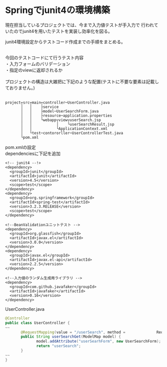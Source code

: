 # Springでjunit4の環境構築

現在担当しているプロジェクトでは、今まで入力値テストが手入力で
行われていたのでjunit4を用いたテストを実装し効率化を図る。

junit4環境設定からテストコード作成までの手順をまとめる。<br /><br />

今回のテストコードにて行うテスト内容<br />
・入力フォームのバリデーション<br />
・指定のviewに返却されるか<br /><br />
プロジェクトの構造は大雑把に下記のような配置(テストに不要な要素は記載しておりません。)<br /><br />
```
project┬src┬main┬controller─UserController.java
       │   │    ├service
       │   │    ├model─UserSearchForm.java
       │   │    ├resource─application.properties
       │   │    └webapp┬view┬userSearch.jsp
       │   │           │    └userSearchResult.jsp
       │   │           └ApplicationContext.xml
       │   └test─contororller─UserControllerTest.java
       └pom.xml
```    
pom.xmlの設定<br />
dependenciesに下記を追加<br />
```
<!-- junit4 --!>
<dependency>
  <groupId>junit</groupId>
  <artifactId>junit</artifactId>
  <version>4.5</version>
  <scope>test</scope>
</dependency>
<dependency>
  <groupId>org.springframework</groupId>
  <artifactId>spring-test</artifactId>
  <version>3.2.3.RELEASE</version>
  <scope>test</scope>
</dependency>

<!--BeanValidationユニットテスト -->
<dependency>
  <groupId>org.glassfish</groupId>
  <artifactId>javax.el</artifactId>
  <version>3.0.0</version>
</dependency>
<dependency>
  <groupId>javax.el</groupId>
  <artifactId>javax.el-api</artifactId>
  <version>2.2.5</version>
</dependency>

<!--入力値のランダム生成用ライブラリ -->
<dependency>
  <groupId>com.github.javafaker</groupId>
  <artifactId>javafaker</artifactId>
  <version>0.16</version>
</dependency>
```
UserController.java
```java
@Controller
public class UserController {
~~
       @RequestMapping(value = "/userSearch", method =              RequestMethod.GET)
       public String userSearchGet(ModelMap model) {
              model.addAttribute("userSearhForm", new UserSearchForm);
              return "userSearch";
       }
~~
}
```
